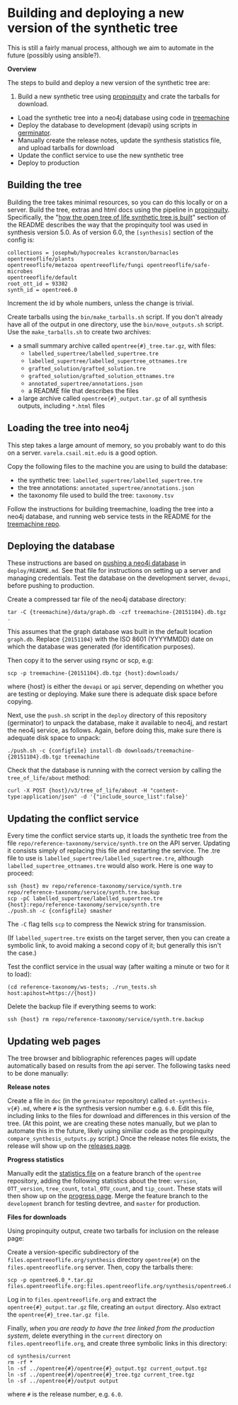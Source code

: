 # Building and deploying a new version of the synthetic tree

This is still a fairly manual process, although we aim to automate in the future
(possibly using ansible?).

**Overview**

The steps to build and deploy a new version of the synthetic tree are:

1. Build a new synthetic tree using
[propinquity](https://github.com/OpenTreeOfLife/propinquity) and crate the tarballs for download.
* Load the synthetic tree into a neo4j database using code in [treemachine](https://github.com/OpenTreeOfLife/treemachine)
* Deploy the database to development (devapi) using scripts in
[germinator](https://github.com/OpenTreeOfLife/germinator).
* Manually create the release notes, update the synthesis statistics file, and upload tarballs for download
* Update the conflict service to use the new synthetic tree
* Deploy to production

## Building the tree

Building the tree takes minimal resources, so you can do this locally or on a
server. Build the tree, extras and html docs using the pipeline in
[propinquity](https://github.com/OpenTreeOfLife/propinquity).
Specifically, the "[how the open tree of life synthetic tree is built](https://github.com/OpenTreeOfLife/propinquity#how-the-open-tree-of-life-synthetic-tree-is-built)"
section of the README describes the way that the propinquity tool was used
in synthesis version 5.0.
As of version 6.0,
the `[synthesis]` section of the config is:

    collections = josephwb/hypocreales kcranston/barnacles opentreeoflife/plants
    opentreeoflife/metazoa opentreeoflife/fungi opentreeoflife/safe-microbes
    opentreeoflife/default
    root_ott_id = 93302
    synth_id = opentree6.0

Increment the id by whole numbers, unless the change is trivial.

Create tarballs using the `bin/make_tarballs.sh` script. If you don't already
have all of the output in one directory, use the `bin/move_outputs.sh` script.  Use the `make_tarballs.sh` to create two archives:

* a small summary archive called `opentree{#}_tree.tar.gz`, with files:
  * `labelled_supertree/labelled_supertree.tre`
  * `labelled_supertree/labelled_supertree_ottnames.tre`
  * `grafted_solution/grafted_solution.tre`
  * `grafted_solution/grafted_solution_ottnames.tre`
  * `annotated_supertree/annotations.json`
  * a README file that describes the files
* a large archive called `opentree{#}_output.tar.gz` of all synthesis
  outputs, including `*.html` files

## Loading the tree into neo4j

This step takes a large amount of memory, so you probably want to do this on a
server.  `varela.csail.mit.edu` is a good option.

Copy the following files to the machine you are using to build the
database:

* the synthetic tree: `labelled_supertree/labelled_supertree.tre`
* the tree annotations: `annotated_supertree/annotations.json`
* the taxonomy file used to build the tree: `taxonomy.tsv`

Follow the instructions for building treemachine, loading the tree into a neo4j
database, and running web service tests in the README for the [treemachine
repo](https://github.com/OpenTreeOfLife/treemachine).

## Deploying the database

These instructions are based on [pushing a neo4j
database](https://github.com/OpenTreeOfLife/germinator/tree/master/deploy#how-to-push-a-neo4j-database)
in `deploy/README.md`. See that file for instructions on setting up a server and managing credentials. Test the database on the development server, `devapi`, before pushing to production.

Create a compressed tar file of the neo4j database directory:

    tar -C {treemachine}/data/graph.db -czf treemachine-{20151104}.db.tgz .

This assumes that the graph database was built in the default location `graph.db`.
Replace `{20151104}` with the ISO 8601 (YYYYMMDD) date on which the database was generated (for identification purposes).

Then copy it to the server using rsync or scp, e.g:

    scp -p treemachine-{20151104}.db.tgz {host}:downloads/

where {host} is either the `devapi` or `api` server, depending on whether you
are testing or deploying.  Make sure there is adequate disk space before copying.

Next, use the `push.sh` script in the `deploy` directory of this repository (germinator) to unpack the database, make it available to neo4j, and restart the
neo4j service, as follows.  Again, before doing this, make sure there is adequate
disk space to unpack:

    ./push.sh -c {configfile} install-db downloads/treemachine-{20151104}.db.tgz treemachine

Check that the database is running with the correct version by calling the `tree_of_life/about` method:

    curl -X POST {host}/v3/tree_of_life/about -H "content-type:application/json" -d '{"include_source_list":false}'

## Updating the conflict service

Every time the conflict service starts up, it loads the synthetic tree
from the file `repo/reference-taxonomy/service/synth.tre` on the API
server.  Updating it consists simply of replacing this file and restarting the service.
The .tre file to use is
`labelled_supertree/labelled_supertree.tre`, although `labelled_supertree_ottnames.tre` would
also work.  Here is one way to proceed:

    ssh {host} mv repo/reference-taxonomy/service/synth.tre repo/reference-taxonomy/service/synth.tre.backup
    scp -pC labelled_supertree/labelled_supertree.tre {host}:repo/reference-taxonomy/service/synth.tre
    ./push.sh -c {configfile} smasher

The `-C` flag tells `scp` to compress the Newick string for transmission.

(If `labelled_supertree.tre` exists on the target server, then you
can create a symbolic link, to avoid making a second copy of it; but generally this isn't the case.)

Test the conflict service in the usual way (after waiting a minute or two for it to load):

    (cd reference-taxonomy/ws-tests; ./run_tests.sh host:apihost=https://{host})

Delete the backup file if everything seems to work:

    ssh {host} rm repo/reference-taxonomy/service/synth.tre.backup

## Updating web pages

The tree browser and bibliographic references pages will update automatically based on results from the api server. The following tasks need to be done manually:

**Release notes**

Create a file in `doc` (in the `germinator` repository)
called  `ot-synthesis-v{#}.md`, where `#` is the synthesis
version number e.g. `6.0`. Edit this file, including links to the files for download and
differences in this version of the tree. (At this point, we are creating these
notes manually, but we plan to automate this in the future, likely using similiar
code as the propinquity `compare_synthesis_outputs.py`  script.) Once the release
notes file exists, the release will show up on the [releases
page](https://tree.opentreeoflife.org/about/synthesis-release/).

**Progress statistics**

Manually edit the [statistics
file](https://github.com/OpenTreeOfLife/opentree/blob/master/webapp/static/statistics/synthesis.json)
on a feature branch of the `opentree` repository, adding
the following statistics about the tree: `version`, `OTT_version`, `tree_count`,
`total_OTU_count`, and `tip_count`. These stats will then show up on the [progress
page](https://tree.opentreeoflife.org/about/progress). Merge the feature branch to the
`development` branch for testing devtree, and `master` for production.

**Files for downloads**

Using propinquity output, create two tarballs for inclusion on the release page:


Create a version-specific subdirectory of the `files.opentreeoflife.org/synthesis` directory `opentree{#}` on the
`files.opentreeoflife.org` server. Then, copy the tarballs there:

    scp -p opentree6.0_*.tar.gz files.opentreeoflife.org:files.opentreeoflife.org/synthesis/opentree6.0/

Log in to `files.opentreeoflife.org` and extract the `opentree{#}_output.tar.gz`
file, creating an `output` directory. Also extract the `opentree{#}_tree.tar.gz file`.

Finally, *when you are ready to have the tree linked from the production system*, delete everything
in the `current` directory on `files.opentreeoflife.org`, and create
three symbolic links in this directory:

    cd synthesis/current
    rm -rf *
    ln -sf ../opentree{#}/opentree{#}_output.tgz current_output.tgz
    ln -sf ../opentree{#}/opentree{#}_tree.tgz current_tree.tgz
    ln -sf ../opentree{#}/output output

where `#` is the release number, e.g. `6.0`.
